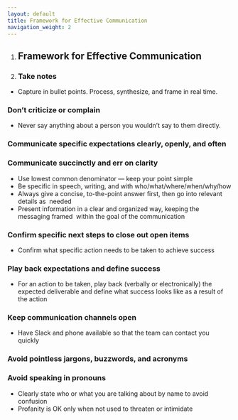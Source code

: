 ```yaml
---
layout: default
title: Framework for Effective Communication
navigation_weight: 2
---
```


1. ## Framework for Effective Communication

1. ### Take notes
* Capture in bullet points. Process, synthesize, and frame in real time.

### Don’t criticize or complain
* Never say anything about a person you wouldn’t say to them directly.

### Communicate specific expectations clearly, openly, and often

### Communicate succinctly and err on clarity
* Use lowest common denominator — keep your point simple
* Be specific in speech, writing, and with who/what/where/when/why/how
* Always give a concise, to-the-point answer first, then go into relevant details as  needed 
* Present information in a clear and organized way, keeping the messaging framed  within the goal of the communication

### Confirm specific next steps to close out open items
* Confirm what specific action needs to be taken to achieve success

### Play back expectations and define success
* For an action to be taken, play back (verbally or electronically) the expected deliverable and define what success looks like as a result of the action

### Keep communication channels open
* Have Slack and phone available so that the team can contact you quickly

### Avoid pointless jargons, buzzwords, and acronyms

### Avoid speaking in pronouns
* Clearly state who or what you are talking about by name to avoid confusion
* Profanity is OK only when not used to threaten or intimidate
